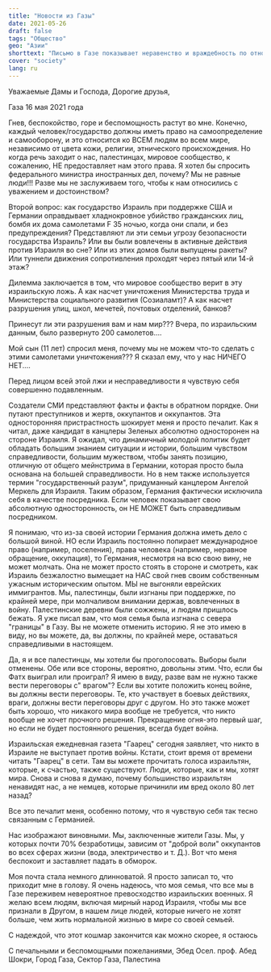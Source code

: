 ```yaml
---
title: "Новости из Газы"
date: 2021-05-26
draft: false
tags: "Общество"
geo: "Азии"
shorttext: "Письмо в Газе показывает неравенство и враждебность по отношению ко всем людям в Газе."
cover: "society"
lang: ru
---
```


Уважаемые Дамы и Господа, Дорогие друзья,

Газа 16 мая 2021 года

Гнев, беспокойство, горе и беспомощность растут во мне. Конечно, каждый человек/государство должны иметь право на самоопределение и самооборону, и это относится ко ВСЕМ людям во всем мире, независимо от цвета кожи, религии, этнического происхождения. Но когда речь заходит о нас, палестинцах, мировое сообщество, к сожалению, НЕ предоставляет нам этого права. Я хотел бы спросить федерального министра иностранных дел, почему? Мы не равные люди!!! Разве мы не заслуживаем того, чтобы к нам относились с уважением и достоинством?

Второй вопрос: как государство Израиль при поддержке США и Германии оправдывает хладнокровное убийство гражданских лиц, бомбя их дома самолетами F 35 ночью, когда они спали, и без предупреждения? Представляют ли эти семьи угрозу безопасности государства Израиль? Или вы были вовлечены в активные действия против Израиля во сне? Или из этих домов были выпущены ракеты? Или туннели движения сопротивления проходят через пятый или 14-й этаж?

Дилемма заключается в том, что мировое сообщество верит в эту израильскую ложь. А как насчет уничтожения Министерства труда и Министерства социального развития (Созиаламт)? А как насчет разрушения улиц, школ, мечетей, почтовых отделений, банков?

Принесут ли эти разрушения вам и нам мир??? Вчера, по израильским данным, было развернуто 200 самолетов....

Мой сын (11 лет) спросил меня, почему мы не можем что-то сделать с этими самолетами уничтожения??? Я сказал ему, что у нас НИЧЕГО НЕТ....

Перед лицом всей этой лжи и несправедливости я чувствую себя совершенно подавленным.

Создатели СМИ представляют факты и факты в обратном порядке. Они путают преступников и жертв, оккупантов и оккупантов. Эта односторонняя пристрастность шокирует меня и просто печалит. Как я читал, даже кандидат в канцлеры Зеленых абсолютно односторонен на стороне Израиля. Я ожидал, что динамичный молодой политик будет обладать большим знанием ситуации и истории, большим чувством справедливости, большим мужеством, чтобы занять позицию, отличную от общего мейнстрима в Германии, которая просто была основана на большей справедливости. Но в нем также используется термин "государственный разум", придуманный канцлером Ангелой Меркель для Израиля. Таким образом, Германия фактически исключила себя в качестве посредника. Если человек показывает свою абсолютную односторонность, он НЕ МОЖЕТ быть справедливым посредником.

Я понимаю, что из-за своей истории Германия должна иметь дело с большой виной. НО если Израиль постоянно попирает международное право (например, поселения), права человека (например, неравное обращение, оккупация), то Германия, несмотря на всю свою вину, не может молчать. Она не может просто стоять в стороне и смотреть, как Израиль безжалостно вымещает на НАС свой гнев своим собственным ужасным историческим опытом. МЫ не выгоняли еврейских иммигрантов. Мы, палестинцы, были изгнаны при поддержке, по крайней мере, при молчаливом внимании держав, вовлеченных в войну. Палестинские деревни были сожжены, и людям пришлось бежать. Я уже писал вам, что моя семья была изгнана с севера "границы" в Газу. Вы не можете отменить историю. Я не это имею в виду, но вы можете, да, вы должны, по крайней мере, оставаться справедливыми в настоящем.

Да, я и все палестинцы, мы хотели бы проголосовать. Выборы были отменены. Обе или все стороны, вероятно, довольны этим. Что, если бы Фатх выиграл или проиграл? Я имею в виду, разве вам не нужно также вести переговоры с" врагом"? Если вы хотите положить конец войне, вы должны вести переговоры. Те, кто участвует в боевых действиях, враги, должны вести переговоры друг с другом. Но это также может быть хорошо, что никакого мира вообще не требуется, что никто вообще не хочет прочного решения. Прекращение огня-это первый шаг, но если не будет постоянного решения, всегда будет война.

Израильская ежедневная газета "Гаарец" сегодня заявляет, что никто в Израиле не выступает против войны. Кстати, стоит время от времени читать "Гаарец" в сети. Там вы можете прочитать голоса израильтян, которые, к счастью, также существуют. Люди, которые, как и мы, хотят мира. Снова и снова я думаю, почему большинство израильтян ненавидят нас, а не немцев, которые причинили им вред около 80 лет назад?

Все это печалит меня, особенно потому, что я чувствую себя так тесно связанным с Германией.

Нас изображают виновными. Мы, заключенные жители Газы. Мы, у которых почти 70% безработицы, зависим от "доброй воли" оккупантов во всех сферах жизни (вода, электричество и т. Д.). Вот что меня беспокоит и заставляет падать в обморок.

Моя почта стала немного длинноватой. Я просто записал то, что приходит мне в голову. Я очень надеюсь, что моя семья, что все мы в Газе переживем невероятное превосходство израильских военных. Я желаю всем людям, включая мирный народ Израиля, чтобы мы все признали в Другом, в нашем лице людей, которые ничего не хотят больше, чем жить нормальной жизнью в мире со своей семьей.

С надеждой, что этот кошмар закончится как можно скорее, я остаюсь

С печальными и беспомощными пожеланиями,
Эбед
Осел. проф. Абед Шокри, Город Газа, Сектор Газа, Палестина
